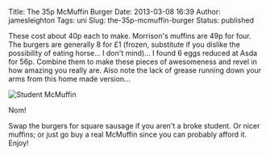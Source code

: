 Title: The 35p McMuffin Burger
Date: 2013-03-08 16:39
Author: jamesleighton
Tags: uni
Slug: the-35p-mcmuffin-burger
Status: published

These cost about 40p each to make. Morrison's muffins are 49p for four. The burgers are generally 8 for £1 (frozen, substitute if you dislike the possibility of eating horse... I don't mind)... I found 6 eggs reduced at Asda for 56p. Combine them to make these pieces of awesomeness and revel in how amazing you really are. Also note the lack of grease running down your arms from this home made version...

![Student McMuffin](/images/2013-03-08-11.10.19.jpg)

Nom!

Swap the burgers for square sausage if you aren't a broke student. Or nicer muffins; or just go buy a real McMuffin since you can probably afford it. Enjoy!
